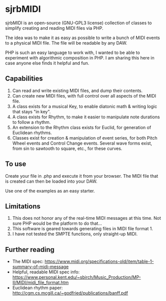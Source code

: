 # sjrbMIDI
sjrbMIDI is an open-source (GNU-GPL3 license) collection of classes to simplify creating and reading MIDI files via PHP.

The idea was to make it as easy as possible to write a bunch of MIDI events to a physical MIDI file.  The file will be readable by any DAW.

PHP is such an easy language to work with, I wanted to be able to experiment with algorithmic composition in PHP.  I am sharing this here in case anyone else finds it helpful and fun.


## Capabilities
1. Can read and write existing MIDI files, and dump their contents.
2. Can create new MIDI files, with full control over all aspects of the MIDI file.
3. A class exists for a musical Key, to enable diatonic math & writing logic that stays "in key".
4. A class exists for Rhythm, to make it easier to manipulate note durations to follow a rhythm.
5. An extension to the Rhythm class exists for Euclid, for generation of Euclidean rhythms.
6. Classes exist for creation & manipulation of event series, for both Pitch Wheel events and Control Change events.  Several wave forms exist, from sin to sawtooth to square, etc., for these curves.


## To use
Create your file in .php and execute it from your browser.  The MIDI file that is created can then be loaded into your DAW.

Use one of the examples as an easy starter.


## Limitations
1. This does not honor any of the real-time MIDI messages at this time.  Not sure PHP would be the platform to do that...
2. This software is geared towards generating files in MIDI file format 1.  
3. I have not tested the SMPTE functions, only straight-up MIDI.


## Further reading
 - The MIDI spec: https://www.midi.org/specifications-old/item/table-1-summary-of-midi-message
 - Helpful, readable MIDI spec info: https://www.personal.kent.edu/~sbirch/Music_Production/MP-II/MIDI/midi_file_format.htm
 - Euclidean rhythm paper: http://cgm.cs.mcgill.ca/~godfried/publications/banff.pdf

